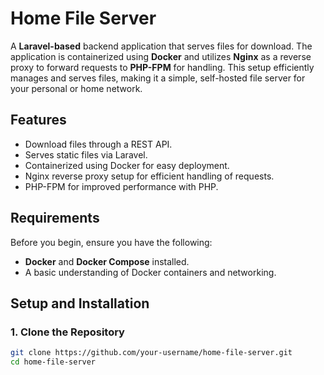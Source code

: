 # Home File Server

A **Laravel-based** backend application that serves files for download. The application is containerized using **Docker** and utilizes **Nginx** as a reverse proxy to forward requests to **PHP-FPM** for handling. This setup efficiently manages and serves files, making it a simple, self-hosted file server for your personal or home network.

## Features

-   Download files through a REST API.
-   Serves static files via Laravel.
-   Containerized using Docker for easy deployment.
-   Nginx reverse proxy setup for efficient handling of requests.
-   PHP-FPM for improved performance with PHP.

## Requirements

Before you begin, ensure you have the following:

-   **Docker** and **Docker Compose** installed.
-   A basic understanding of Docker containers and networking.

## Setup and Installation

### 1. Clone the Repository

```bash
git clone https://github.com/your-username/home-file-server.git
cd home-file-server
```
